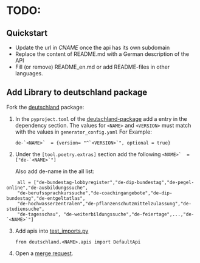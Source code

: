 
# TODO:
## Quickstart

- Update the url in _CNAME_ once the api has its own subdomain
- Replace the content of README.md with a German description of the API
- Fill (or remove) README_en.md or add README-files in other languages.
## Add Library to deutschland package

Fork the [deutschland](https://github.com/bundesAPI/deutschland) package:

1. In the `pyproject.toml` of the [deutschland-package](https://github.com/bundesAPI/deutschland/blob/main/pyproject.toml) add a entry in the dependency section. The values for `<NAME>` and `<VERSION>` must match with the values in `generator_config.yaml`
   For Example:

   ```de-`<NAME>`  = {version= "^`<VERSION>`", optional = true}```
2. Under the ```[tool.poetry.extras]``` section add the following
   ```<NAME>`  =["de-`<NAME>`"]```

   Also add de-name in the all list:
```
    all = ["de-bundestag-lobbyregister","de-dip-bundestag","de-pegel-online","de-ausbildungssuche",
    "de-berufssprachkurssuche","de-coachingangebote","de-dip-bundestag","de-entgeltatlas",
    "de-hochwasserzentralen","de-pflanzenschutzmittelzulassung","de-studiensuche",
    "de-tagesschau", "de-weiterbildungssuche","de-feiertage",...,"de-`<NAME>`"]
```

3. Add apis into [test_imports.py](https://github.com/bundesAPI/deutschland/blob/main/tests/test_imports.py)
    ```
    from deutschland.<NAME>.apis import DefaultApi
   ```

4. Open a [merge request](https://docs.github.com/en/pull-requests/collaborating-with-pull-requests/proposing-changes-to-your-work-with-pull-requests/creating-a-pull-request).
